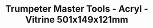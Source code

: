 ---
layout: product
title: "Trumpeter Master Tools - Acryl - Vitrine 501x149x121mm"
price: "3300" 
desc: "Vitrina za makete"
img_path: "/assets/img/TRU09801.webp"
brand: "N/A"
available: true
special_offer: false
new: false
soon: true
cat: "070000"
subcat: "0N/A"
subsubcat: "0N/A"
sifra: "TRU09801"
popular: false
spec: false
---